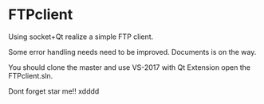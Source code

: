 # FTPclient
Using socket+Qt realize a simple FTP client.

Some error handling needs need to be improved.
Documents is on the way.

You should clone the master and use VS-2017 with Qt Extension open the FTPclient.sln.


Dont forget star me!! xdddd
